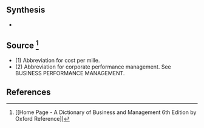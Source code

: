 ## Synthesis
- 
## Source [^1]
- (1) Abbreviation for cost per mille. 
- (2) Abbreviation for corporate performance management. See BUSINESS PERFORMANCE MANAGEMENT.
## References

[^1]: [[Home Page - A Dictionary of Business and Management 6th Edition by Oxford Reference]]